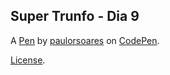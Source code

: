 Super Trunfo - Dia 9
--------------------


A [Pen](https://codepen.io/paulorsoares/pen/QWdapQV) by [paulorsoares](https://codepen.io/paulorsoares) on [CodePen](https://codepen.io).

[License](https://codepen.io/paulorsoares/pen/QWdapQV/license).